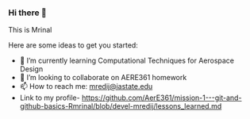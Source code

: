 ### Hi there 👋

This is Mrinal

Here are some ideas to get you started:
- 🌱 I’m currently learning Computational Techniques for Aerospace Design
- 👯 I’m looking to collaborate on AERE361 homework
- 📫 How to reach me: mredij@iastate.edu 
- Link to my profile- https://github.com/AerE361/mission-1---git-and-github-basics-Rmrinal/blob/devel-mredij/lessons_learned.md
